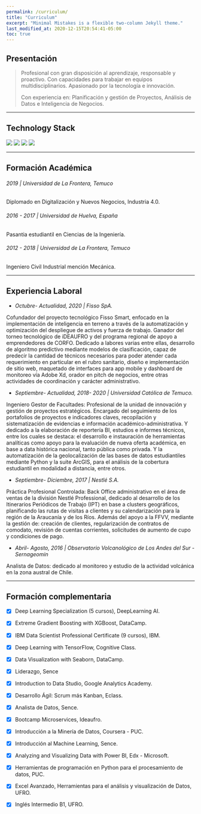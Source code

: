 ```yaml
---
permalink: /curriculum/
title: "Curriculum"
excerpt: "Minimal Mistakes is a flexible two-column Jekyll theme."
last_modified_at: 2020-12-15T20:54:41-05:00
toc: true
---
```

## Presentación

>Profesional con gran disposición al aprendizaje, responsable y proactivo. Con capacidades para trabajar en equipos multidisciplinarios. Apasionado por la tecnología e innovación.
>
>Con experiencia en: Planificación y gestión de Proyectos, Análisis de Datos e Inteligencia de Negocios.

---

## Technology Stack

![](https://img.shields.io/badge/Python-212121?style=for-the-badge&logo=Python&logoColor=white)
![](https://img.shields.io/badge/TensorFlow-212121?style=for-the-badge&logo=TensorFlow&logoColor=white)
![](https://img.shields.io/badge/Scikit_learn-212121?style=for-the-badge&logo=Scikit-learn&logoColor=white)
![](https://img.shields.io/badge/Power_Bi-212121?style=for-the-badge&logo=Power-BI&logoColor=white)

---

## Formación Académica

###### 2019 | Universidad de La Frontera, Temuco

Diplomado en Digitalización y Nuevos Negocios, Industria 4.0.

###### 2016 - 2017 | Universidad de Huelva, España

Pasantia estudiantil en Ciencias de la Ingeniería.

###### 2012 - 2018 | Universidad de La Frontera, Temuco

Ingeniero Civil Industrial mención Mecánica.

---

## Experiencia Laboral

- *Octubre- Actualidad, 2020 | Fisso SpA.*

Cofundador del proyecto tecnológico Fisso Smart, enfocado en la implementación de inteligencia en terreno a través de la automatización y optimización del despliegue de activos y fuerza de trabajo. Ganador del torneo tecnológico de iDEAUFRO y del programa regional de apoyo a emprendedores de CORFO.
Dedicado a labores varias entre ellas, desarrollo de algoritmo predictivo mediante modelos de clasificación, capaz de predecir la cantidad de técnicos necesarios para poder atender cada requerimiento en particular en el rubro sanitario, diseño e implementación de sitio web, maquetado de interfaces para app mobile y dashboard de monitoreo vía Adobe Xd, orador en pitch de negocios, entre otras actividades de coordinación y carácter administrativo.

- *Septiembre- Actualidad, 2018- 2020 | Universidad Católica de Temuco.*

Ingeniero Gestor de Facultades: Profesional de la unidad de innovación y gestión de proyectos estratégicos. Encargado del seguimiento de los portafolios de proyectos e indicadores claves, recopilación y sistematización de evidencias e información académico-administrativa.
Y dedicado a la elaboración de reportería BI, estudios e informes técnicos, entre los cuales se destaca: el desarrollo e instauración de herramientas analíticas como apoyo para la evaluación de nueva oferta académica, en base a data histórica nacional, tanto pública como privada. Y la automatización de la geolocalización de las bases de datos estudiantiles mediante Python y la suite ArcGIS, para el análisis de la cobertura estudiantil en modalidad a distancia, entre otros.

- *Septiembre- Diciembre, 2017 | Nestlé S.A.*

Práctica Profesional Controlada: Back Office administrativo en el área de ventas de la división Nestlé Professional, dedicado al desarrollo de los Itinerarios Periódicos de Trabajo (IPT) en base a clusters geográficos, planificando las rutas de visitas a clientes y su calendarización para la región de la Araucanía y de los Ríos. Además del apoyo a la FFVV, mediante la gestión de: creación de clientes, regularización de contratos de comodato, revisión de cuentas corrientes, solicitudes de aumento de cupo y condiciones de pago.

- *Abril- Agosto, 2016 | Observatorio Volcanológico de Los Andes del Sur - Sernageomin*

Analista de Datos: dedicado al monitoreo y estudio de la actividad volcánica en la zona austral de Chile.

---

## Formación complementaria

- [x] Deep Learning Specialization (5 cursos), DeepLearning AI.

- [x] Extreme Gradient Boosting with XGBoost, DataCamp.

- [x] IBM Data Scientist Professional Certificate (9 cursos), IBM.

- [x] Deep Learning with TensorFlow, Cognitive Class.

- [x] Data Visualization with Seaborn, DataCamp.

- [x] Liderazgo, Sence

- [x] Introduction to Data Studio, Google Analytics Academy.

- [x] Desarrollo Ágil: Scrum más Kanban, Eclass.

- [x] Analista de Datos, Sence.

- [x] Bootcamp Microservices, Ideaufro.

- [x] Introducción a la Minería de Datos, Coursera - PUC.

- [x] Introducción al Machine Learning, Sence.

- [x] Analyzing and Visualizing Data with Power BI, Edx - Microsoft.

- [x] Herramientas de programación en Python para el procesamiento de datos, PUC.

- [x] Excel Avanzado, Herramientas para el análisis y visualización de Datos, UFRO.

- [x] Inglés Intermedio B1, UFRO.